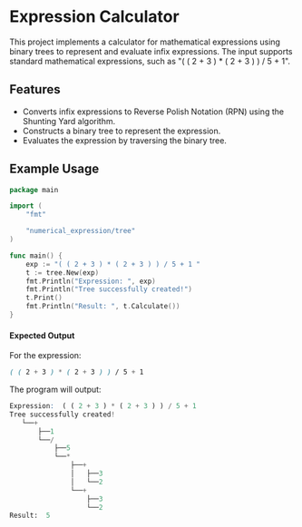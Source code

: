 
# Expression Calculator
This project implements a calculator for mathematical expressions using binary trees to represent and evaluate infix expressions. The input supports standard mathematical expressions, such as "( ( 2 + 3 ) * ( 2 + 3 ) ) / 5 + 1".

## Features
- Converts infix expressions to Reverse Polish Notation (RPN) using the Shunting Yard algorithm.
- Constructs a binary tree to represent the expression.
- Evaluates the expression by traversing the binary tree.

## Example Usage
```go
package main

import (
	"fmt"

	"numerical_expression/tree"
)

func main() {
	exp := "( ( 2 + 3 ) * ( 2 + 3 ) ) / 5 + 1 "
	t := tree.New(exp)
	fmt.Println("Expression: ", exp)
	fmt.Println("Tree successfully created!")
	t.Print()
	fmt.Println("Result: ", t.Calculate())
}

```
#### Expected Output
For the expression:
```scss
( ( 2 + 3 ) * ( 2 + 3 ) ) / 5 + 1
```
The program will output:
```scss
Expression:  ( ( 2 + 3 ) * ( 2 + 3 ) ) / 5 + 1 
Tree successfully created!
   └──+
       ├──1
       └──/
           ├──5
           └──*
               ├──+
               │   ├──3
               │   └──2
               └──+
                   ├──3
                   └──2
Result:  5

```
